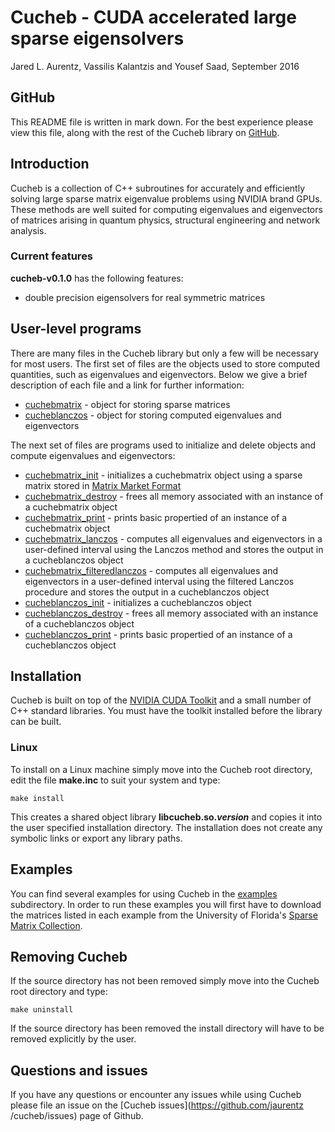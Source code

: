 # Cucheb - CUDA accelerated large sparse eigensolvers #
Jared L. Aurentz, Vassilis Kalantzis and Yousef Saad, September 2016

## GitHub ##
This README file is written in mark down. For the best experience please view this
file, along with the rest of the Cucheb library on
[GitHub](https://github.com/jaurentz/cucheb).

## Introduction ##
Cucheb is a collection of C++ subroutines for accurately and efficiently
solving large sparse matrix eigenvalue problems using NVIDIA brand GPUs. These
methods are well suited for computing eigenvalues and eigenvectors of matrices
arising in quantum physics, structural engineering and network analysis.

### Current features ###
__cucheb-v0.1.0__ has the following features:
 - double precision eigensolvers for real symmetric matrices

## User-level programs ##
There are many files in the Cucheb library but only a few will be necessary for
most users. The first set of files are the objects used to store computed
quantities, such as eigenvalues and eigenvectors. Below we give a brief
description of each file and a link for further information:
 - [cuchebmatrix](https:/github.com/jaurentz/cucheb/include/cuchebmatrix.h) - object for storing sparse matrices
 - [cucheblanczos](https:/github.com/jaurentz/cucheb/include/cucheblanczos.h) - object for storing computed eigenvalues and eigenvectors
 
The next set of files are programs used to initialize and delete objects and compute eigenvalues and eigenvectors:
- [cuchebmatrix_init](https://github.com/jaurents/cucheb/src/cuchebmatrix/cuchebmatrix_init.cu) - initializes a cuchebmatrix object using a sparse matrix stored in [Matrix Market Format](http://math.nist.gov/MatrixMarket/)
- [cuchebmatrix_destroy](https://github.com/jaurents/cucheb/src/cuchebmatrix/cuchebmatrix_destroy.cu) - frees all memory associated with an instance of a cuchebmatrix object
- [cuchebmatrix_print](https://github.com/jaurents/cucheb/src/cuchebmatrix/cuchebmatrix_print.cu) - prints basic propertied of an instance of a cuchebmatrix object
- [cuchebmatrix_lanczos](https://github.com/jaurents/cucheb/src/cuchebmatrix/cuchebmatrix_lanczos.cu) - computes all eigenvalues and eigenvectors in a user-defined interval using the Lanczos method and stores the output in a cucheblanczos object
- [cuchebmatrix_filteredlanczos](https://github.com/jaurents/cucheb/src/cuchebmatrix/cuchebmatrix_filteredlanczos.cu) - computes all eigenvalues and eigenvectors in a user-defined interval using the filtered Lanczos procedure and stores the output in a cucheblanczos object
- [cucheblanczos_init](https://github.com/jaurents/cucheb/src/cucheblanczos/cucheblanczos_init.cu) - initializes a cucheblanczos object
- [cucheblanczos_destroy](https://github.com/jaurents/cucheb/src/cucheblanczos/cucheblanczos_destroy.cu) - frees all memory associated with an instance of a cucheblanczos object
- [cucheblanczos_print](https://github.com/jaurents/cucheb/src/cucheblanczos/cucheblanczos_print.cu) - prints basic propertied of an instance of a cucheblanczos object

## Installation ##
Cucheb is built on top of the [NVIDIA CUDA
Toolkit](https://developer.nvidia.com/cuda-toolkit) and a small number of C++
standard libraries. You must have the toolkit installed before the library can
be built.

### Linux ###
To install on a Linux machine simply move into the Cucheb root directory,
edit the file __make.inc__ to suit your system and type:
```
make install
```
This creates a shared object library __libcucheb.so._version___ and copies it
into the user specified installation directory. The installation does not
create any symbolic links or export any library paths.

## Examples ##
You can find several examples for using Cucheb in the [examples](https://github.com/jaurentz/cucheb/examples) subdirectory. In order to run these examples you will first have to download the matrices listed in each example from the University of Florida's [Sparse Matrix Collection](https://www.cise.ufl.edu/research/sparse/matrices/).

## Removing Cucheb ##
If the source directory has not been removed simply move into the Cucheb
root directory and type:
```
make uninstall
```
If the source directory has been removed the install directory will have to be
removed explicitly by the user.

## Questions and issues ##
If you have any questions or encounter any issues while using Cucheb please
file an issue on the [Cucheb issues](https://github.com/jaurentz
/cucheb/issues) page of Github.

